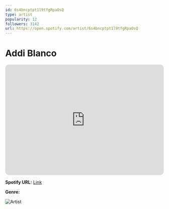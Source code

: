 ```yaml
---
id: 6s4bncptpt1l9tfgRpaOsQ
type: artist
popularity: 12
followers: 3142
url: https://open.spotify.com/artist/6s4bncptpt1l9tfgRpaOsQ
---
```

# Addi Blanco

<iframe style="border-radius:12px" src="https://open.spotify.com/embed/artist/6s4bncptpt1l9tfgRpaOsQ" width="100%" height="352" frameBorder="0" allowfullscreen="" allow="autoplay; clipboard-write; encrypted-media; fullscreen; picture-in-picture" loading="lazy"></iframe>

**Spotify URL:** [Link](https://open.spotify.com/artist/6s4bncptpt1l9tfgRpaOsQ)

**Genre:** 

![Artist](https://i.scdn.co/image/ab67616d0000b273b23e6cca0b8aa2fcc5541c53)

